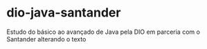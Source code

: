 # dio-java-santander
Estudo do básico ao avançado de Java pela DIO em parceria com o Santander
alterando o texto